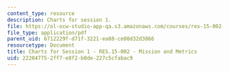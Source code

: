 ```yaml
---
content_type: resource
description: Charts for session 1.
file: https://ol-ocw-studio-app-qa.s3.amazonaws.com/courses/res-15-002-mission-metrics-finance-training-for-federal-credit-program-professionals-summer-2016/222047752ff7e8f2b0de227c5cfabac9_MITRES15-002SUM16_CHARTS_Session_1.pdf
file_type: application/pdf
parent_uid: 6712229f-d71f-3221-ea88-ce00d32d3866
resourcetype: Document
title: Charts for Session 1 - RES.15-002 - Mission and Metrics
uid: 22204775-2ff7-e8f2-b0de-227c5cfabac9
---
```

